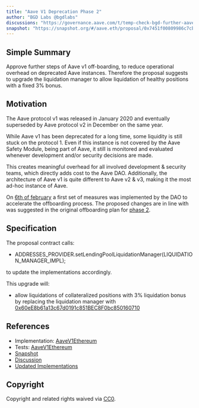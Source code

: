 ```yaml
---
title: "Aave V1 Deprecation Phase 2"
author: "BGD Labs @bgdlabs"
discussions: "https://governance.aave.com/t/temp-check-bgd-further-aave-v1-deprecation-strategy/15893/5"
snapshot: "https://snapshot.org/#/aave.eth/proposal/0x7451f00809986c7cb8cce7ef4587efdfedad06089ebf2851d64122d00b035d9c"
---
```


## Simple Summary

Approve further steps of Aave v1 off-boarding, to reduce operational overhead on deprecated Aave instances.
Therefore the proposal suggests to upgrade the liquidation manager to allow liquidation of healthy positions with a fixed 3% bonus.

## Motivation

The Aave protocol v1 was released in January 2020 and eventually superseded by Aave protocol v2 in December on the same year.

While Aave v1 has been deprecated for a long time, some liquidity is still stuck on the protocol 1. Even if this instance is not covered by the Aave Safety Module, being part of Aave, it still is monitored and evaluated whenever development and/or security decisions are made.

This creates meaningful overhead for all involved development & security teams, which directly adds cost to the Aave DAO. Additionally, the architecture of Aave v1 is quite different to Aave v2 & v3, making it the most ad-hoc instance of Aave.

On [6th of february](https://vote.onaave.com/proposal/?proposalId=15) a first set of measures was implemented by the DAO to accelerate the offboarding process.
The proposed changes are in line with was suggested in the original offboarding plan for [phase 2](https://governance.aave.com/t/temp-check-bgd-further-aave-v1-deprecation-strategy/15893).

## Specification

The proposal contract calls:

- ADDRESSES_PROVIDER.setLendingPoolLiquidationManager(LIQUIDATION_MANAGER_IMPL);

to update the implementations accordingly.

This upgrade will:

- allow liquidations of collateralized positions with 3% liquidation bonus by replacing the liquidation manager with [0x60eE8b61a13c67d0191c851BEC8F0bc850160710](https://etherscan.io/address/0x60eE8b61a13c67d0191c851BEC8F0bc850160710)

## References

- Implementation: [AaveV1Ethereum](https://github.com/bgd-labs/aave-proposals-v3/blob/main/src/20240218_AaveV1Ethereum_AaveV1DeprecationPhase2/AaveV1Ethereum_AaveV1Deprecation_20240218.sol)
- Tests: [AaveV1Ethereum](https://github.com/bgd-labs/aave-proposals-v3/blob/main/src/20240218_AaveV1Ethereum_AaveV1DeprecationPhase2/AaveV1Ethereum_AaveV1Deprecation_20240218.t.sol)
- [Snapshot](https://snapshot.org/#/aave.eth/proposal/0x7451f00809986c7cb8cce7ef4587efdfedad06089ebf2851d64122d00b035d9c)
- [Discussion](https://governance.aave.com/t/temp-check-bgd-further-aave-v1-deprecation-strategy/15893/5)
- [Updated Implementations](https://github.com/bgd-labs/v1-offboarding)

## Copyright

Copyright and related rights waived via [CC0](https://creativecommons.org/publicdomain/zero/1.0/).
